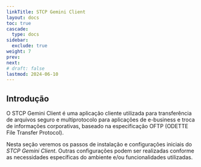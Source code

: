 ```yaml
---
linkTitle: STCP Gemini Client
layout: docs
toc: true
cascade:
  type: docs
sidebar:
  exclude: true
weight: 7
prev:
next:
# draft: false
lastmod: 2024-06-10
---
```

## Introdução

O STCP Gemini Client é uma aplicação cliente utilizada para transferência de arquivos seguro e multiprotocolo para aplicações de e-business e troca de informações corporativas, baseado na especificação OFTP (ODETTE File Transfer Protocol).

Nesta seção veremos os passos de instalação e configurações iniciais do *STCP Gemini Client*. Outras configurações podem ser realizadas conforme as necessidades específicas do ambiente e/ou funcionalidades utilizadas.
